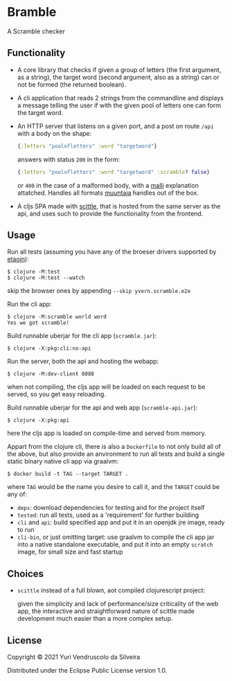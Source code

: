 # Bramble

A Scramble checker

## Functionality

* A core library that checks if given a group of letters (the first argument, as a string), the target word (second argument, also as a string) can or not be formed (the returned boolean).

* A cli application that reads 2 strings from the commandline and displays a message telling the user if with the given pool of letters one can form the target word.

* An HTTP server that listens on a given port, and a post on route `/api` with a body on the shape:
    ```clojure
    {:letters "poolofletters" :word "targetword"}
    ```
    answers with status `200` in the form:
    ```clojure
    {:letters "poolofletters" :word "targetword" :scramble? false}
    ```
    or `400` in the case of a malformed body, with a [malli](https://github.com/metosin/malli) explanation attatched.
    Handles all formats [muuntaja](https://github.com/metosin/muuntaja) handles out of the box.

* A cljs SPA made with [scittle](https://github.com/borkdude/scittle), that is hosted from the same server as the api, and uses such to provide the functionality from the frontend.

## Usage

Run all tests (assuming you have any of the broeser drivers supported by [etaoin](https://github.com/igrishaev/etaoin)):

    $ clojure -M:test
    $ clojure -M:test --watch

skip the browser ones by appending `--skip yvern.scramble.e2e`


Run the cli app:

    $ clojure -M:scramble world word
    Yes we got scramble!


Build runnable uberjar for the cli app (`scramble.jar`):

    $ clojure -X:pkg:cli:no-api


Run the server, both the api and hosting the webapp:

    $ clojure -M:dev-client 8080

when not compiling, the cljs app will be loaded on each request to be served, so you get easy reloading.


Build runnable uberjar for the api and web app (`scramble-api.jar`):

    $ clojure -X:pkg:api

here the cljs app is loaded on compile-time and served from memory.


Appart from the clojure cli, there is also a `Dockerfile` to not only build all of the above, but also provide an anvironment to run all tests and build a single static binary native cli app via graalvm:

    $ docker build -t TAG --target TARGET .

where `TAG` would be the name you desire to call it, and the `TARGET` could be any of:

* `deps`: download dependencies for testing and for the project itself
* `tested`: run all tests, used as a 'requirement' for further building
* `cli` and `api`: build specified app and put it in an openjdk jre image, ready to run
* `cli-bin`, or just omitting target: use graalvm to compile the cli app jar into a native standalone executable, and put it into an empty `scratch` image, for small size and fast startup

## Choices


* `scittle` instead of a full blown, aot compiled clojurescript project:

    given the simplicity and lack of performance/size criticality of the web app, the interactive and straightforward nature of scittle made development much easier than a more complex setup.

## License

Copyright © 2021 Yuri Vendruscolo da Silveira

Distributed under the Eclipse Public License version 1.0.
